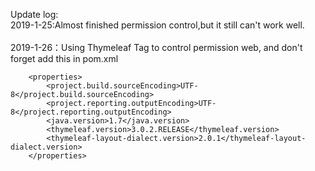 Update log:<br>
2019-1-25:Almost finished permission control,but it still can't work well.<br>   
2019-1-26：Using Thymeleaf Tag to control permission web, and don't forget add this in pom.xml
```
    <properties>
		<project.build.sourceEncoding>UTF-8</project.build.sourceEncoding>
		<project.reporting.outputEncoding>UTF-8</project.reporting.outputEncoding>
		<java.version>1.7</java.version>
		<thymeleaf.version>3.0.2.RELEASE</thymeleaf.version>
		<thymeleaf-layout-dialect.version>2.0.1</thymeleaf-layout-dialect.version>
	</properties>
```

